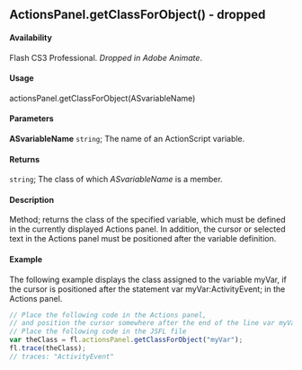 ## ActionsPanel.getClassForObject() - dropped

#### Availability

Flash CS3 Professional. *Dropped in Adobe Animate*.

#### Usage

actionsPanel.getClassForObject(ASvariableName)

#### Parameters

**ASvariableName** `string`; The name of an ActionScript variable.

#### Returns

`string`; The class of which *ASvariableName* is a member.

#### Description

Method; returns the class of the specified variable, which must be defined in the currently displayed Actions panel. In addition, the cursor or selected text in the Actions panel must be positioned after the variable definition.

#### Example

The following example displays the class assigned to the variable myVar, if the cursor is positioned after the statement var myVar:ActivityEvent; in the Actions panel.

```javascript
// Place the following code in the Actions panel,
// and position the cursor somewhere after the end of the line var myVar:ActivityEvent;
// Place the following code in the JSFL file
var theClass = fl.actionsPanel.getClassForObject("myVar");
fl.trace(theClass);
// traces: "ActivityEvent"
```
